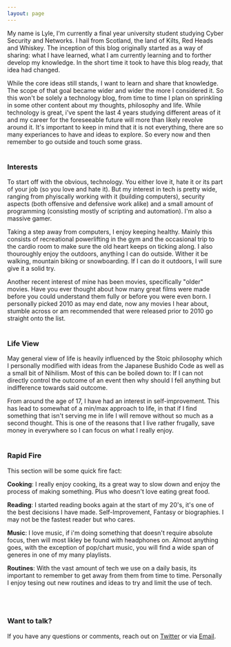 ```yaml
---
layout: page
---
```


My name is Lyle, I'm currently a final year university student studying Cyber Security and Networks. I hail from Scotland, the land of Kilts, Red Heads and Whiskey. The inception of this blog originally started as a way of sharing: what I have learned, what I am currently learning and to forther develop my knowledge. In the short time it took to have this blog ready, that idea had changed.

While the core ideas still stands, I want to learn and share that knowledge. The scope of that goal became wider and wider the more I considered it. So this won't be solely a technology blog, from time to time I plan on sprinkling in some other content about my thoughts, philosophy and life. While technology is great, i've spent the last 4 years studying different areas of it and my career for the foreseeable future will more than likely revolve around it. It's important to keep in mind that it is not everything, there are so many experiances to have and ideas to explore. So every now and then remember to go outside and touch some grass.
<br><br>

### Interests

To start off with the obvious, technology. You either love it, hate it or its part of your job (so you love and hate it). But my interest in tech is pretty wide, ranging from phyiscally working with it (building computers), security aspects (both offensive and defensive work alike) and a small amount of programming (consisting mostly of scripting and automation). I'm also a massive gamer.

Taking a step away from computers, I enjoy keeping healthy. Mainly this consists of recreational powerlifting in the gym and the occasional trip to the cardio room to make sure the old heart keeps on ticking along. I also thouroughly enjoy the outdoors, anything I can do outside. Wither it be walking, mountain biking or snowboarding. If I can do it outdoors, I will sure give it a solid try.

Another recent interest of mine has been movies, specifically "older" movies. Have you ever thought about how many great films were made before you could understand them fully or before you were even born. I personally picked 2010 as may end date, now any movies I hear about, stumble across or am recommended that were released prior to 2010 go straight onto the list.
<br><br>

### Life View

May general view of life is heavily influenced by the Stoic philosophy which I personally modified with ideas from the Japanese Bushido Code as well as a small bit of Nihilism. Most of this can be boiled down to: If I can not directly control the outcome of an event then why should I fell anything but indifference towards said outcome.

From around the age of 17, I have had an interest in self-improvement. This has lead to somewhat of a min/max approach to life, in that if I find something that isn't serving me in life I will remove without so much as a second thought. This is one of the reasons that I live rather frugally, save money in everywhere so I can focus on what I really enjoy.
<br><br>

### Rapid Fire

This section will be some quick fire fact:

**Cooking**: I really enjoy cooking, its a great way to slow down and enjoy the process of making something. Plus who doesn't love eating great food.

**Reading**: I started reading books again at the start of my 20's, it's one of the best decisions I have made. Self-Improvement, Fantasy or  biographies. I may not be the fastest reader but who cares.

**Music**: I love music, if i'm doing something that doesn't require absolute focus, then will most likley be found with headphones on. Almost anything goes, with the exception of pop/chart music, you will find a wide span of generes in one of my many playlists.

**Routines**: With the vast amount of tech we use on a daily basis, its important to remember to get away from them from time to time. Personally I enjoy tesing out new routines and ideas to try and limit the use of tech.

<br><br>

### Want to talk?

If you have any questions or comments, reach out on [Twitter](https://twitter.com/caesarsec_) or via [Email](mailto:lyleirvine72@gmail.com).
